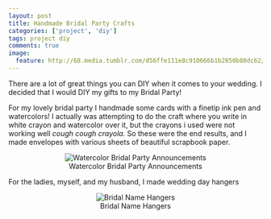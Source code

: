 ```yaml
---
layout: post
title: Handmade Bridal Party Crafts
categories: ['project', 'diy']
tags: project diy
comments: true
image:
  feature: http://68.media.tumblr.com/d56ffe111e8c910666b1b2850b80dc62/tumblr_n51f7tlEAj1tag7jso1_500.png
---
```


There are a lot of great things you can DIY when it comes to your wedding. I decided that I would DIY my gifts to my Bridal Party!
<!--more-->

For my lovely bridal party I handmade some cards with a finetip ink pen and watercolors! I actually was attempting to do the craft where you write in white crayon and watercolor over it, but the crayons i used were not working well *cough cough crayola*. So these were the end results, and I made envelopes with various sheets of beautiful scrapbook paper.


<center><figure>
  <img alt="Watercolor Bridal Party Announcements" src="http://68.media.tumblr.com/adb186523a70d08c91b8bfc43c0e38c0/tumblr_n51eegIWbd1tag7jso1_500.png">
  <figcaption>Watercolor Bridal Party Announcements</figcaption>
</figure>
</center>

For the ladies, myself, and my husband, I made wedding day hangers

<center><figure>
  <img alt="Bridal Name Hangers" src="http://68.media.tumblr.com/d56ffe111e8c910666b1b2850b80dc62/tumblr_n51f7tlEAj1tag7jso1_500.png">
  <figcaption>Bridal Name Hangers</figcaption>
</figure>
</center>
